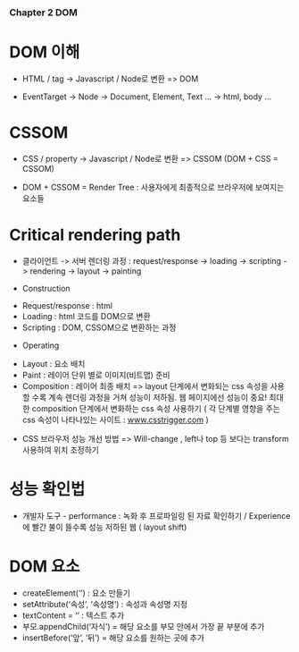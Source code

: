 
### Chapter 2 DOM

# DOM 이해

- HTML / tag  ->  Javascript / Node로 변환 => DOM

* EventTarget -> Node -> Document, Element, Text … -> html, body …

# CSSOM 

- CSS / property  ->  Javascript / Node로 변환 => CSSOM (DOM + CSS = CSSOM)

- DOM + CSSOM = Render Tree
: 사용자에게 최종적으로 브라우저에 보여지는 요소들

# Critical rendering path

- 클라이언트 -> 서버 렌더링 과정
: request/response -> loading -> scripting -> rendering -> layout -> painting

- Construction
* Request/response : html
* Loading : html 코드를 DOM으로 변환
* Scripting : DOM, CSSOM으로 변환하는 과정

- Operating
* Layout : 요소 배치
* Paint : 레이어 단위 별로 이미지(비트맵) 준비 
* Composition : 레이어 최종 배치
=> layout 단계에서 변화되는 css 속성을 사용할 수록 계속 렌더링 과정을 거쳐 성능이 저하됨. 웹 페이지에선 성능이 중요! 최대한 composition 단계에서 변화하는 css 속성 사용하기
( 각 단계별 영향을 주는 css 속성이 나타나있는 사이트 : www.csstrigger.com )

- CSS 브라우저 성능 개선 방법 => Will-change , left나 top 등 보다는 transform 사용하여 위치 조정하기

# 성능 확인법

- 개발자 도구 - performance
: 녹화 후 프로파일링 된 자료 확인하기 / 
Experience에 빨간 불이 뜰수록 성능 저하된 웹 ( layout shift)

# DOM 요소

- createElement(‘’) : 요소 만들기
- setAttribute(‘속성’, ‘속성명’) : 속성과 속성명 지정
- textContent = ‘’ : 텍스트 추가
- 부모.appendChild(‘자식’) = 해당 요소를 부모 안에서 가장 끝 부분에 추가
- insertBefore(‘앞’, ‘뒤’) = 해당 요소를 원하는 곳에 추가
